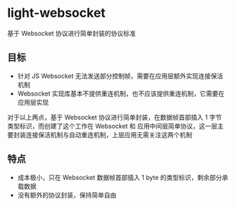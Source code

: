 # light-websocket
基于 Websocket 协议进行简单封装的协议标准

## 目标

- 针对 JS Websocket 无法发送部分控制帧，需要在应用层额外实现连接保活机制
- Websocket 实现库基本不提供重连机制，也不应该提供重连机制，它需要在应用层实现

对于以上两点，基于 Websocket 协议进行简单封装，在数据帧首部插入 1 字节 类型标识，而创建了这个工作在 Websocket 和 应用中间层简单协议，这一层主要封装连接保活机制与自动重连机制，上层应用无需关注这两个机制

## 特点

- 成本极小，只在 Websocket 数据帧首部插入 1 byte 的类型标识，剩余部分承载数据
- 没有额外的协议封装，保持简单自由
